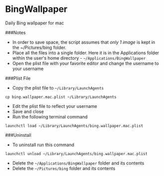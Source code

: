 # BingWallpaper

Daily Bing wallpaper for mac

###Notes

- In order to save space, the script assumes that _only 1 image_ is kept in the ~/Pictures/bing folder.
- Place all the files into a single folder. Here it is in the Applications folder within the user's home directory - `~/Applications/BingWallpaper`
- Open the plist file with your favorite editor and change the username to your username

###Plist File

- Copy the plist file to `~/Library/LaunchAgents`

```
cp bing.wallpaper.mac.plist ~/Library/LaunchAgents
```

- Edit the plist file to reflect your username
- Save and close
- Run the following terminal command

```
launchctl load ~/Library/LaunchAgents/bing.wallpaper.mac.plist
```

###Uninstall

- To uninstall run this command

```
launchctl unload ~/Library/LaunchAgents/bing.wallpaper.mac.plist
```

- Delete the `~/Applications/BingWallpaper` folder and its contents
- Delete the `~/Pictures/bing` folder and its contents
